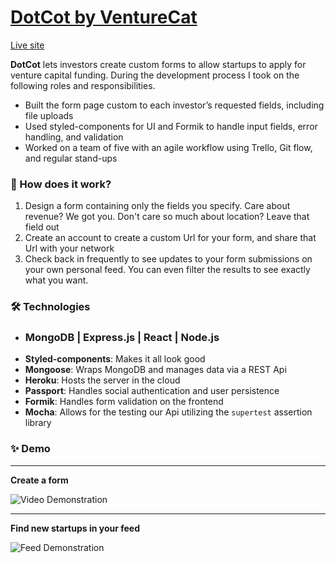 # [DotCot by VentureCat](https://peaceful-woodland-39661.herokuapp.com/welcome) 
[Live site](https://peaceful-woodland-39661.herokuapp.com/welcome)

**DotCot** lets investors create custom forms to allow startups to apply for venture capital funding. During the development process I took on the following roles and responsibilities. 
   - Built the form page custom to each investor’s requested fields, including file uploads
   - Used styled-components for UI and Formik to handle input fields, error handling, and validation
   - Worked on a team of five with an agile workflow using Trello, Git flow, and regular stand-ups

### 📣 How does it work?

1. Design a form containing only the fields you specify. Care about revenue? We got you. Don't care so much about location? Leave that field out
2. Create an account to create a custom Url for your form, and share that Url with your network
3. Check back in frequently to see updates to your form submissions on your own personal feed. You can even filter the results to see exactly what you want.

### 🛠 Technologies

- ### **MongoDB | Express.js | React | Node.js**
- **Styled-components**: Makes it all look good
- **Mongoose**: Wraps MongoDB and manages data via a REST Api 
- **Heroku**: Hosts the server in the cloud
- **Passport**: Handles social authentication and user persistence
- **Formik**: Handles form validation on the frontend
- **Mocha**: Allows for the testing our Api utilizing the `supertest` assertion library


### ✨ Demo

---
**Create a form**

![Video Demonstration](https://user-images.githubusercontent.com/74033573/145701084-997c8fce-d010-4796-bc6e-7c86ad92224d.gif)

---

**Find new startups in your feed**

![Feed Demonstration](https://user-images.githubusercontent.com/74033573/147803189-7e357f23-867e-456a-b5f8-a7932a33ff9b.png)
